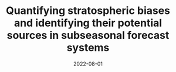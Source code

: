 ---
title: "Quantifying stratospheric biases and identifying their potential sources in subseasonal forecast systems"
collection: publications
permalink: /publication/2022-08-01-Quantifying-stratospheric-biases-and-identifying-their-potential-sources-in-subseasonal-forecast-systems
date: 2022-08-01
venue: 'Weather and Climate Dynamics'
paperurl: 'https://wcd.copernicus.org/articles/3/977/2022/'
citation: ' Zachary Lawrence,  Marta Abalos,  Blanca Ayarzagüena,  David Barriopedro,  Amy Butler,  Natalia Calvo,  Alvaro Cámara,  Andrew Charlton-Perez,  Daniela Domeisen,  Etienne Dunn-Sigouin,  Javier García-Serrano,  Chaim Garfinkel,  Neil Hindley,  Liwei Jia,  Martin Jucker,  Alexey Karpechko,  Hera Kim,  Andrea Lang,  Simon Lee,  Pu Lin,  Marisol Osman,  Froila Palmeiro,  Judith Perlwitz,  Inna Polichtchouk,  Jadwiga Richter,  Chen Schwartz,  Seok-Woo Son,  Irina Statnaia,  Masakazu Taguchi,  Nicholas Tyrrell,  Corwin Wright,  Rachel Wu, &quot;Quantifying stratospheric biases and identifying their potential sources in subseasonal forecast systems.&quot; Weather and Climate Dynamics, 2022.'
---